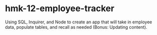 # hmk-12-employee-tracker
Using SQL, Inquirer, and Node to create an app that will take in employee data, populate tables, and recall as needed (Bonus: Updating content).
